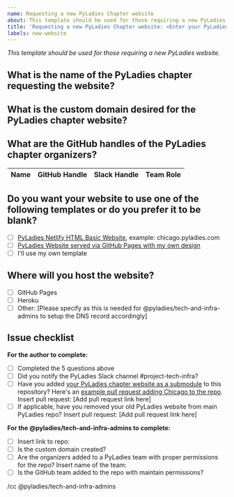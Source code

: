 ```yaml
---
name: Requesting a new PyLadies Chapter website
about: This template should be used for those requiring a new PyLadies website.
title: 'Requesting a new PyLadies Chapter website: <Enter your PyLadies Chapter name>'
labels: new-website
---
```


_This template should be used for those requiring a new PyLadies website._

## What is the name of the PyLadies chapter requesting the website?

## What is the custom domain desired for the PyLadies chapter website?

## What are the GitHub handles of the PyLadies chapter organizers?

Name | GitHub Handle | Slack Handle | Team Role 
| --| --| --| --| 

## Do you want your website to use one of the following templates or do you prefer it to be blank?

- [ ] [PyLadies Netlify HTML Basic Website](https://github.com/pyladies/netlify-website-template), example: chicago.pyladies.com
- [ ] [PyLadies Website served via GitHub Pages with my own design](https://github.com/pyladies/chapter-websites/issues/13#issuecomment-665090083)
- [ ] I'll use my own template

## Where will you host the website?

- [ ] GitHub Pages
- [ ] Heroku
- [ ] Other: [Please specify as this is needed for @pyladies/tech-and-infra-admins to setup the DNS record accordingly]

## Issue checklist

**For the author to complete:**
- [ ] Completed the 5 questions above
- [ ] Did you notify the PyLadies Slack channel #project-tech-infra?
- [ ] Have you added [your PyLadies chapter website as a submodule](https://github.com/pyladies/chapter-websites#adding-your-website-to-a-submodule) to this repository? Here's an [example pull request adding Chicago to the repo](https://github.com/pyladies/chapter-websites/pull/2).
      Insert pull request: [Add pull request link here]
- [ ] If applicable, have you removed your old PyLadies website from main PyLadies repo? 
      Insert pull request: [Add pull request link here]

**For the @pyladies/tech-and-infra-admins to complete:**
- [ ] Insert link to repo:
- [ ] Is the custom domain created?
- [ ] Are the organizers added to a PyLadies team with proper permissions for the repo? Insert name of the team:
- [ ] Is the GitHub team added to the repo with maintain permissions?

/cc @pyladies/tech-and-infra-admins

